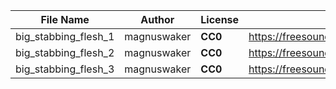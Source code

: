 | File Name        | Author   | License   | Link                            |
|------------------|----------|-----------|---------------------------------|
| big_stabbing_flesh_1 | magnuswaker | **CC0** | https://freesound.org/people/magnuswaker/sounds/522091/ |
| big_stabbing_flesh_2 | magnuswaker | **CC0** | https://freesound.org/people/magnuswaker/sounds/528263/ |
| big_stabbing_flesh_3 | magnuswaker | **CC0** | https://freesound.org/people/magnuswaker/sounds/530117/ |